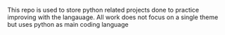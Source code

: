This repo is used to store python related projects done to practice improving with the langauage. All work does not focus on a single theme but uses python as
main coding language
